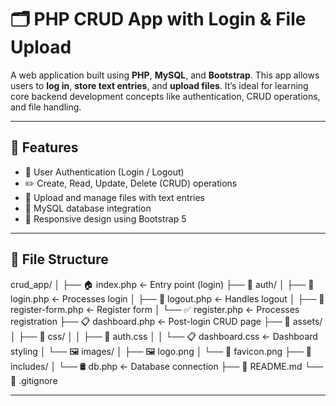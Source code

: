 # 🗂️ PHP CRUD App with Login & File Upload

A web application built using **PHP**, **MySQL**, and **Bootstrap**. This app allows users to **log in**, **store text entries**, and **upload files**. It’s ideal for learning core backend development concepts like authentication, CRUD operations, and file handling.

---

## 🚀 Features

- 🔐 User Authentication (Login / Logout)
- ✏️ Create, Read, Update, Delete (CRUD) operations
- 📎 Upload and manage files with text entries
- 🧰 MySQL database integration
- 🎨 Responsive design using Bootstrap 5

---

## 📁 File Structure

crud_app/
│
├── 🏠 index.php                 ← Entry point (login)
├── 🔐 auth/
│   ├── 🔑 login.php             ← Processes login
│   ├── 🚪 logout.php             ← Handles logout
│   ├── 📝 register-form.php     ← Register form
│   └── ✅ register.php          ← Processes registration
├── 📋 dashboard.php             ← Post-login CRUD page
├── 🎨 assets/
│   ├── 🎨 css/
│   │   ├── 🎨 auth.css
│   │   └── 📋 dashboard.css      ← Dashboard styling
│   └── 🖼️ images/
│       ├── 🖼️ logo.png
│       └── 🌟 favicon.png
├── 🔧 includes/
│   └── 🛢️ db.php                ← Database connection
├── 📄 README.md
└── 🚫 .gitignore

---
